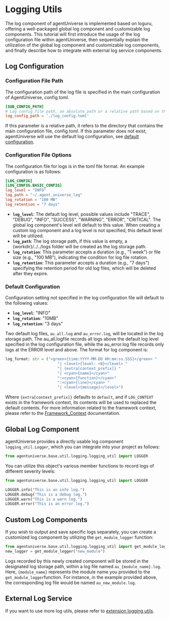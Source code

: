 # Logging Utils

The log component of agentUniverse is implemented based on loguru, offering a well-packaged global log component and customizable log components. This tutorial will first introduce the usage of the log configuration file within agentUniverse, then sequentially explain the utilization of the global log component and customizable log components, and finally describe how to integrate with external log service components.
    
## Log Configuration

### Configuration File Path
The configuration path of the log file is specified in the main configuration of AgentUniverse, config.toml.
```toml
[SUB_CONFIG_PATH]
# Log config file path, an absolute path or a relative path based on the dir where the current config file is located.
log_config_path = './log_config.toml'
```
  If this parameter is a relative path, it refers to the directory that contains the main configuration file, config.toml. If this parameter does not exist, agentUniverse will use the default log configuration, see [default configuration](#default-configuration).

### Configuration File Options
The configuration file for logs is in the toml file format. An example configuration is as follows:
```toml
[LOG_CONFIG]
[LOG_CONFIG.BASIC_CONFIG]
log_level = "INFO"
log_path = "~/.agent_universe_log"
log_rotation = "100 MB"
log_retention = "7 days"
```
- **`log_level`**: The default log level, possible values include "TRACE", "DEBUG", "INFO", "SUCCESS", "WARNING", "ERROR", "CRITICAL". The global log component's level will default to this value. When creating a custom log component and a log level is not specified, this default level will be utilized.
- **`log_path`**: The log storage path, if this value is empty, a {workdir}/../../logs folder will be created as the log storage path.
- **`log_rotation`**: This parameter accepts a duration (e.g., "1 week") or file size (e.g., "100 MB"), indicating the condition for log file rotation.
- **`log_retention`**: This parameter accepts a duration (e.g., "7 days") specifying the retention period for old log files, which will be deleted after they expire.

### Default Configuration
Configuration setting not specified in the log configuration file will default to the following values:
- **`log_level`**: "INFO"
- **`log_rotation`**: "10MB"
- **`log_retention`**: "3 days"

Two default log files, `au_all.log` and `au_error.log`, will be located in the log storage path. The au_all.logfile records all logs above the default log level specified in the log configuration file, while the au_error.log file records only logs at the ERROR level and above. The format for log component is:
```python
log_format: str = ("<green>{time:YYYY-MM-DD HH:mm:ss.SSS}</green> "
                       "| <level>{level: <8}</level> "
                       "| {extra[context_prefix]} "
                       "| <cyan>{name}</cyan>"
                       ":<cyan>{function}</cyan>"
                       ":<cyan>{line}</cyan> "
                       "| <level>{message}</level>")
```
Where `{extra[context_prefix]}` defaults to `default`, and if `LOG_CONTEXT` exists in the framework context, its contents will be used to replaced the default contents.  For more information related to the framework context, please refer to  the  [Framework_Context](../Others/Framework_Context.md) documentation.

## Global Log Component
agentUniverse provides a directly usable log component  `logging_util.Logger`, which you can integrate into your project as follows:
```python
from agentuniverse.base.util.logging.logging_util import LOGGER
```
You can utilize this object's various member functions to record logs of different severity levels:
```python
from agentuniverse.base.util.logging.logging_util import LOGGER

LOGGER.info("This is an info log.")
LOGGER.debug("This is a debug log.")
LOGGER.warn("This is a warn log.")
LOGGER.error("This is an error log.")
```

## Custom Log Components
If you wish to output and save specific logs separately, you can create a customized log component by utilizing the `get_module_logger` function:
```python
from agentuniverse.base.util.logging.logging_util import get_module_logger
new_logger = get_module_logger("new_module")
```
Logs recorded by this newly created component will be stored in the designated log storage path, within a log file named `au_{module_name}.log`. Here, `{module_name}` represents the module name you provided to the `get_module_logger`function. For instance,  in the example provided above, the corresponding log file would be named `au_new_module.log`.

## External Log Service

If you want to use more log utils, please refer to [extension logging utils](Alibaba_Cloud_SLS.md).
